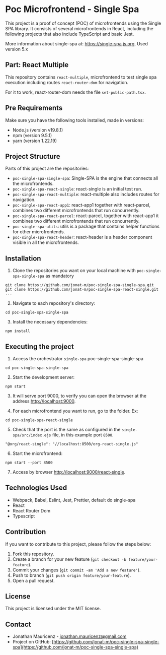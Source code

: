 # Poc Microfrontend - Single Spa

This project is a proof of concept (POC) of microfrontends using the Single SPA library. It consists of several microfrontends in React, including the following projects that also include TypeScript and basic Jest.

More information about single-spa at: https://single-spa.js.org, Used version 5.x

## Part: React Multiple

This repository contains `react-multiple`, microfrontend to test single spa execution including routes `react-router-dom` for navigation.

For it to work, react-router-dom needs the file `set-public-path.tsx`.

## Pre Requirements

Make sure you have the following tools installed, made in versions:

- Node.js (version v19.8.1)
- npm (version 9.5.1)
- yarn (version 1.22.19)

## Project Structure

Parts of this project are the repositories:

- `poc-single-spa-single-spa`: Single-SPA is the engine that connects all the microfrontends.
- `poc-single-spa-react-single`: react-single is an initial test run.
- `poc-single-spa-react-multiple`: react-multiple also includes routes for navigation.
- `poc-single-spa-react-app1`: react-app1 together with react-parcel, combines two different microfrontends that run concurrently.
- `poc-single-spa-react-parcel`: react-parcel, together with react-app1 it combines two different microfrontends that run concurrently.
- `poc-single-spa-utils`: utils is a package that contains helper functions for other microfrontends.
- `poc-single-spa-react-header`: react-header is a header component visible in all the microfrontends.

## Installation

1. Clone the repositories you want on your local machine with `poc-single-spa-single-spa` as mandatory

```node
git clone https://github.com/jonat-m/poc-single-spa-single-spa.git
git clone https://github.com/jonat-m/poc-single-spa-react-single.git
...
```

2. Navigate to each repository's directory:

```node
cd poc-single-spa-single-spa
```

3. Install the necessary dependencies:

```node
npm install
```

## Executing the project

1. Access the orchestrator `single-spa` poc-single-spa-single-spa

```node
cd poc-single-spa-single-spa
```

2. Start the development server:

```node
npm start
```

3. It will serve port 9000, to verify you can open the browser at the address [http://localhost:9000](http://localhost:9000).

4. For each microfrontend you want to run, go to the folder. Ex:

```node
cd poc-single-spa-react-single
```

5. Check that the port is the same as configured in the `single-spa/src/index.ejs` file, in this example port `8500`.

```node
"@org/react-single": "//localhost:8500/org-react-single.js"
```

6. Start the microfrontend:

```node
npm start --port 8500
```

7. Access by browser [http://localhost:9000/react-single](http://localhost:9000/react-single).

## Technologies Used

- Webpack, Babel, Eslint, Jest, Prettier, default do single-spa
- React
- React Router Dom
- Typescript

## Contribution

If you want to contribute to this project, please follow the steps below:

1. Fork this repository.
2. Create a branch for your new feature (`git checkout -b feature/your-feature`).
3. Commit your changes (`git commit -am 'Add a new feature'`).
4. Push to branch (`git push origin feature/your-feature`).
5. Open a pull request.

## License

This project is licensed under the MIT license.

## Contact

- Jonathan Mauricenz - jonathan.mauricenz@gmail.com
- Project on GitHub: [https://github.com/jonat-m/poc-single-spa-single-spa](https://github.com/jonat-m/poc-single-spa-single-spa)
